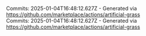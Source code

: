 Commits: 2025-01-04T16:48:12.627Z - Generated via https://github.com/marketplace/actions/artificial-grass
<br>
Commits: 2025-01-04T16:48:12.627Z - Generated via https://github.com/marketplace/actions/artificial-grass
<br>
